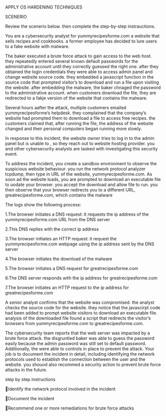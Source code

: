 APPLY OS HARDENING TECHNIQUES

SCENERIO

Review the scenerio below. then complete the step-by-step instrauctions.

You are a cybersecurity analyst for yummyrecipesforme.com a website that sells recipes and cookbooks. a former employee has decided to lure users to a fake website with malware.

The baker executed a brute force attack to gain access to the web host. they repeatedly entered several known default passwords for the administrative account until they correctly guessed the right one. after they obtained the login credentials they were able to access admin panel and change website source code. they embedded a javascript function in the source code that prompted visitor’s to download and run a file upon visiting the website. after embedding the malware, the baker chnaged the password to the administrative account. when customers download the file, they are redirected to a fakje version of the website that contains the malware. 

Several hours aafter the attack, multiple customers emailed yummyrecipesforme’s helpdesk. they complained that the company’s website had prompted them to download a file to access free recipes. the customers claimed that, after running the file, the address of the website changed and their personal computers began running more slowly.

In response to this incident, the website owner tries to log in to the admin panel but is unable to , so they reach out to website hosting provider. you and other cybersecurity analysts are tasked with investigating this security event.

To address the incident, you create a sandbox environment to observe the suspicious website behaviour. you run the network protocol analyzer tcpdump, then type in URL of the website, yummyrecipesforme.com. As soon ad the website loads, you are prompted to download an executable file to uodate your browser. you accept the download and allow file to run. you then observe that your browser redirects you to a different URL, greatrecipesforme.com, which contains the malware

The logs show the following process: 

1.The browser initiates a DNS request: it requests the ip address of the yummyrecipesforme.com URL from the DNS server

2.This DNS replies with the correct ip address

3.The browser initiates an HTTP request: it request the yummyrecipesforme.com webpage using the ip address sent by the DNS server

4.The browser initiates the download of the malware

5.The browser initiates a DNS request for greatrecipesforme.com

6.The DNS server responds with the ip address for greatrecipesforme.com

7.The browser initiates an HTTP request to the ip address for greatrecipesforme.com


A senior analyst confirms that the website was compromised. the analyst checks the source code for the website. they notice that the javascirpt code had been added to prompt website visitors to download an executable file. analysis of the downloaded file found a script that redirects the visitor’s browsers from yummyrecipesforme.com to greatrecipesforme.com.

The cybersecurity team reports that the web server was impacted by a brute force attack. the disgruntled baker was able to guess the password easily because the admin password was still set to default password. Additionally, the were able to controls in place to prevent the attack.
Your job is to document the incident in detail, including identifying the network protocols used to establish the connection between the user and the website. you shouod also recommed a security action to prevent brute force attacks in the future.

step by step instructions

Identify the network protocol involved in the incident

Document the incident

Recommend one or more remediations for brute force attacks
